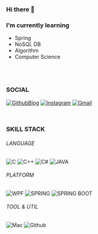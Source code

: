 ### Hi there 👋

### I’m currently learning  
  - Spring  
  - NoSQL DB  
  - Algorithm
  - Computer Science
<br/>
<br/>

### SOCIAL
[![GithubBlog](https://img.shields.io/badge/Blog-181717?style=for-the-badge&logo=github&logoColor=white)](https://sju3358.github.io/)
[![Instagram](https://img.shields.io/badge/Instagram-E4405F?style=for-the-badge&logo=Instagram&logoColor=white)](https://www.instagram.com/sju3358/)
[![Gmail](https://img.shields.io/badge/Gmail-30B980?style=for-the-badge&logo=Gmail&logoColor=white)](mailto:tjdfkr011@gmail.com)

<br/>

### SKILL STACK
###### LANGUAGE
![C](https://img.shields.io/badge/C-A8B9CC?style=for-the-badge&logo=C&logoColor=white)
![C++](https://img.shields.io/badge/C++-00599C?style=for-the-badge&logo=CPLUSPLUS&logoColor=white)
![C#](https://img.shields.io/badge/-C%23-239120?style=for-the-badge&logo=Csharp&logoColor=white)
![JAVA](https://img.shields.io/badge/java-F7DF1E?style=for-the-badge&logo=java&logoColor=white)  

###### PLATFORM
![WPF](https://img.shields.io/badge/WPF-2E5E82?style=for-the-badge&logo=WPF&logoColor=white)
![SPRING](https://img.shields.io/badge/Spring-6DB33F?style=for-the-badge&logo=Spring&logoColor=white)
![SPRING BOOT](https://img.shields.io/badge/SpringBoot-6DB33F?style=for-the-badge&logo=SpringBoot&logoColor=white)  

###### TOOL & UTIL
![Mac](https://img.shields.io/badge/Mac-000000?style=for-the-badge&logo=Apple&logoColor=white)
![Github](https://img.shields.io/badge/Github-181717?style=for-the-badge&logo=Github&logoColor=white)  


